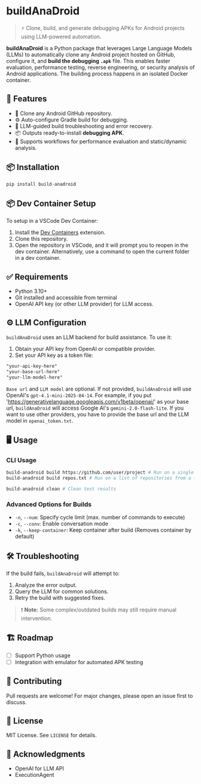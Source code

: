 # buildAnaDroid

> ⚡ Clone, build, and generate debugging APKs for Android projects using LLM-powered automation.

**buildAnaDroid** is a Python package that leverages Large Language Models (LLMs) to automatically clone any Android project hosted on GitHub, configure it, and **build the debugging `.apk`** file. This enables faster evaluation, performance testing, reverse engineering, or security analysis of Android applications. The building process happens in an isolated Docker container.

## 🚀 Features

- 🔗 Clone any Android GitHub repository.
- ⚙️ Auto-configure Gradle build for debugging.
- 🤖 LLM-guided build troubleshooting and error recovery.
- 📦 Outputs ready-to-install **debugging APK**.
- 🧪 Supports workflows for performance evaluation and static/dynamic analysis.

## 📦 Installation

```bash
pip install build-anadroid
```

## 📦 Dev Container Setup  

To setup in a VSCode Dev Container:  
1. Install the [Dev Containers](https://marketplace.visualstudio.com/items?itemName=ms-vscode-remote.remote-containers) extension.  
2. Clone this repository. 
3. Open the repository in VSCode, and it will prompt you to reopen in the dev container. Alternatively, use a command to open the current folder in a dev container.

## ✅ Requirements

* Python 3.10+
* Git installed and accessible from terminal
* OpenAI API key (or other LLM provider) for LLM access.

## ⚙️ LLM Configuration

`buildAnaDroid` uses an LLM backend for build assistance. To use it:

1. Obtain your API key from OpenAI or compatible provider.
2. Set your API key as a token file:

```openai_token.txt
"your-api-key-here"
"your-base-url-here"
"your-llm-model-here"
```

`Base url` and `LLM model` are optional. If not provided, `buildAnaDroid` will use OpenAI's `gpt-4.1-mini-2025-04-14`.
For example, if you put 'https://generativelanguage.googleapis.com/v1beta/openai/' as your base url, `buildAnaDroid` will access Google AI's `gemini-2.0-flash-lite`.
If you want to use other providers, you have to provide the base url and the LLM model in `openai_token.txt`.

## 🖥️ Usage

### CLI Usage

```bash
build-anadroid build https://github.com/user/project # Run on a single repository
build-anadroid build repos.txt # Run on a list of repositories from a file
```
```bash
build-anadroid clean # Clean test results
```

### Advanced Options for Builds

* `-n`, `--num`: Specify cycle limit (max. number of commands to execute)
* `-c`, `--conv`: Enable conversation mode
* `-k`, `--keep-container`: Keep container after build (Removes container by default)

## 🛠️ Troubleshooting

If the build fails, `buildAnaDroid` will attempt to:

1. Analyze the error output.
2. Query the LLM for common solutions.
3. Retry the build with suggested fixes.

> ❗ **Note:** Some complex/outdated builds may still require manual intervention.

## 🏗️ Roadmap

* [ ] Support Python usage
* [ ] Integration with emulator for automated APK testing

## 🤝 Contributing

Pull requests are welcome! For major changes, please open an issue first to discuss.

## 📜 License

MIT License. See `LICENSE` for details.

## 🙏 Acknowledgments

* OpenAI for LLM API
* ExecutionAgent